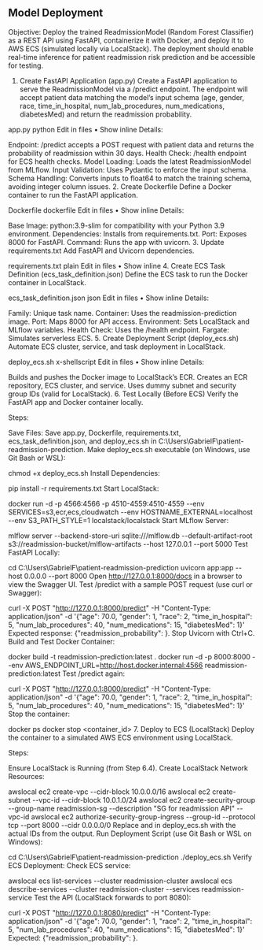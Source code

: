 ## Model Deployment

Objective: Deploy the trained ReadmissionModel (Random Forest Classifier) as a REST API using FastAPI, containerize it with Docker, and deploy it to AWS ECS (simulated locally via LocalStack). The deployment should enable real-time inference for patient readmission risk prediction and be accessible for testing.

1. Create FastAPI Application (app.py)
Create a FastAPI application to serve the ReadmissionModel via a /predict endpoint. The endpoint will accept patient data matching the model’s input schema (age, gender, race, time_in_hospital, num_lab_procedures, num_medications, diabetesMed) and return the readmission probability.

app.py
python
Edit in files
•
Show inline
Details:

Endpoint: /predict accepts a POST request with patient data and returns the probability of readmission within 30 days.
Health Check: /health endpoint for ECS health checks.
Model Loading: Loads the latest ReadmissionModel from MLflow.
Input Validation: Uses Pydantic to enforce the input schema.
Schema Handling: Converts inputs to float64 to match the training schema, avoiding integer column issues.
2. Create Dockerfile
Define a Docker container to run the FastAPI application.

Dockerfile
dockerfile
Edit in files
•
Show inline
Details:

Base Image: python:3.9-slim for compatibility with your Python 3.9 environment.
Dependencies: Installs from requirements.txt.
Port: Exposes 8000 for FastAPI.
Command: Runs the app with uvicorn.
3. Update requirements.txt
Add FastAPI and Uvicorn dependencies.

requirements.txt
plain
Edit in files
•
Show inline
4. Create ECS Task Definition (ecs_task_definition.json)
Define the ECS task to run the Docker container in LocalStack.

ecs_task_definition.json
json
Edit in files
•
Show inline
Details:

Family: Unique task name.
Container: Uses the readmission-prediction image.
Port: Maps 8000 for API access.
Environment: Sets LocalStack and MLflow variables.
Health Check: Uses the /health endpoint.
Fargate: Simulates serverless ECS.
5. Create Deployment Script (deploy_ecs.sh)
Automate ECS cluster, service, and task deployment in LocalStack.

deploy_ecs.sh
x-shellscript
Edit in files
•
Show inline
Details:

Builds and pushes the Docker image to LocalStack’s ECR.
Creates an ECR repository, ECS cluster, and service.
Uses dummy subnet and security group IDs (valid for LocalStack).
6. Test Locally (Before ECS)
Verify the FastAPI app and Docker container locally.

Steps:

Save Files:
Save app.py, Dockerfile, requirements.txt, ecs_task_definition.json, and deploy_ecs.sh in C:\Users\GabrielF\patient-readmission-prediction.
Make deploy_ecs.sh executable (on Windows, use Git Bash or WSL):

chmod +x deploy_ecs.sh
Install Dependencies:

pip install -r requirements.txt
Start LocalStack:

docker run -d -p 4566:4566 -p 4510-4559:4510-4559 --env SERVICES=s3,ecr,ecs,cloudwatch --env HOSTNAME_EXTERNAL=localhost --env S3_PATH_STYLE=1 localstack/localstack
Start MLflow Server:

mlflow server --backend-store-uri sqlite:///mlflow.db --default-artifact-root s3://readmission-bucket/mlflow-artifacts --host 127.0.0.1 --port 5000
Test FastAPI Locally:

cd C:\Users\GabrielF\patient-readmission-prediction
uvicorn app:app --host 0.0.0.0 --port 8000
Open http://127.0.0.1:8000/docs in a browser to view the Swagger UI.
Test /predict with a sample POST request (use curl or Swagger):

curl -X POST "http://127.0.0.1:8000/predict" -H "Content-Type: application/json" -d '{"age": 70.0, "gender": 1, "race": 2, "time_in_hospital": 5, "num_lab_procedures": 40, "num_medications": 15, "diabetesMed": 1}'
Expected response: {"readmission_probability": <float>}.
Stop Uvicorn with Ctrl+C.
Build and Test Docker Container:

docker build -t readmission-prediction:latest .
docker run -d -p 8000:8000 --env AWS_ENDPOINT_URL=http://host.docker.internal:4566 readmission-prediction:latest
Test /predict again:

curl -X POST "http://127.0.0.1:8000/predict" -H "Content-Type: application/json" -d '{"age": 70.0, "gender": 1, "race": 2, "time_in_hospital": 5, "num_lab_procedures": 40, "num_medications": 15, "diabetesMed": 1}'
Stop the container:

docker ps
docker stop <container_id>
7. Deploy to ECS (LocalStack)
Deploy the container to a simulated AWS ECS environment using LocalStack.

Steps:

Ensure LocalStack is Running (from Step 6.4).
Create LocalStack Network Resources:

awslocal ec2 create-vpc --cidr-block 10.0.0.0/16
awslocal ec2 create-subnet --vpc-id <vpc-id-from-above> --cidr-block 10.0.1.0/24
awslocal ec2 create-security-group --group-name readmission-sg --description "SG for readmission API" --vpc-id <vpc-id>
awslocal ec2 authorize-security-group-ingress --group-id <sg-id-from-above> --protocol tcp --port 8000 --cidr 0.0.0.0/0
Replace <vpc-id> and <sg-id> in deploy_ecs.sh with the actual IDs from the output.
Run Deployment Script (use Git Bash or WSL on Windows):

cd C:\Users\GabrielF\patient-readmission-prediction
./deploy_ecs.sh
Verify ECS Deployment:
Check ECS service:

awslocal ecs list-services --cluster readmission-cluster
awslocal ecs describe-services --cluster readmission-cluster --services readmission-service
Test the API (LocalStack forwards to port 8080):

curl -X POST "http://127.0.0.1:8080/predict" -H "Content-Type: application/json" -d '{"age": 70.0, "gender": 1, "race": 2, "time_in_hospital": 5, "num_lab_procedures": 40, "num_medications": 15, "diabetesMed": 1}'
Expected: {"readmission_probability": <float>}.

